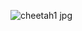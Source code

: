 ![cheetah1 jpg](https://user-images.githubusercontent.com/37283474/156350926-a93d0a41-f35e-48fa-bc68-5429e4fcf1e5.jpeg)
